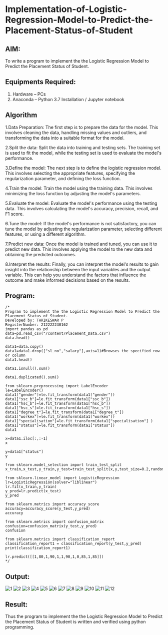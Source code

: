 # Implementation-of-Logistic-Regression-Model-to-Predict-the-Placement-Status-of-Student

## AIM:
To write a program to implement the the Logistic Regression Model to Predict the Placement Status of Student.

## Equipments Required:
1. Hardware – PCs
2. Anaconda – Python 3.7 Installation / Jupyter notebook

## Algorithm
1.Data Preparation: The first step is to prepare the data for the model. This involves cleaning the data, handling missing values and outliers, and transforming the data into a suitable format for the model.

2.Split the data: Split the data into training and testing sets. The training set is used to fit the model, while the testing set is used to evaluate the model's performance.

3.Define the model: The next step is to define the logistic regression model. This involves selecting the appropriate features, specifying the regularization parameter, and defining the loss function.

4.Train the model: Train the model using the training data. This involves minimizing the loss function by adjusting the model's parameters.

5.Evaluate the model: Evaluate the model's performance using the testing data. This involves calculating the model's accuracy, precision, recall, and F1 score.

6.Tune the model: If the model's performance is not satisfactory, you can tune the model by adjusting the regularization parameter, selecting different features, or using a different algorithm.

7.Predict new data: Once the model is trained and tuned, you can use it to predict new data. This involves applying the model to the new data and obtaining the predicted outcomes.

8.Interpret the results: Finally, you can interpret the model's results to gain insight into the relationship between the input variables and the output variable. This can help you understand the factors that influence the outcome and make informed decisions based on the results.
## Program:
```
/*
Program to implement the the Logistic Regression Model to Predict the Placement Status of Student.
Developed by: THRIKESWAR P
RegisterNumber: 212222230162
import pandas as pd
data=pd.read_csv("/content/Placement_Data.csv")
data.head()

data1=data.copy()
data1=data1.drop(["sl_no","salary"],axis=1)#Browses the specified row or column
data1.head()

data1.isnull().sum()

data1.duplicated().sum()

from sklearn.preprocessing import LabelEncoder
le=LabelEncoder()
data1["gender"]=le.fit_transform(data1["gender"])
data1["ssc_b"]=le.fit_transform(data1["ssc_b"])
data1["hsc_b"]=le.fit_transform(data1["hsc_b"])
data1["hsc_s"]=le.fit_transform(data1["hsc_s"])
data1["degree_t"]=le.fit_transform(data1["degree_t"])
data1["workex"]=le.fit_transform(data1["workex"])
data1["specialisation"]=le.fit_transform(data1["specialisation"] )     
data1["status"]=le.fit_transform(data1["status"])       
data1 

x=data1.iloc[:,:-1]
x

y=data1["status"]
y

from sklearn.model_selection import train_test_split
x_train,x_test,y_train,y_test=train_test_split(x,y,test_size=0.2,random_state=0)

from sklearn.linear_model import LogisticRegression
lr=LogisticRegression(solver="liblinear")
lr.fit(x_train,y_train)
y_pred=lr.predict(x_test)
y_pred

from sklearn.metrics import accuracy_score
accuracy=accuracy_score(y_test,y_pred)
accuracy

from sklearn.metrics import confusion_matrix
confusion=confusion_matrix(y_test,y_pred)
confusion

from sklearn.metrics import classification_report
classification_report1 = classification_report(y_test,y_pred)
print(classification_report1)

lr.predict([[1,80,1,90,1,1,90,1,0,85,1,85]]) 
*/
```

## Output:
![1](https://github.com/Naveensrinivasan07/Implementation-of-Logistic-Regression-Model-to-Predict-the-Placement-Status-of-Student/assets/119475891/16ff60b8-2e4f-4a97-a8ea-a4e3dd3f59d1)
![2](https://github.com/Naveensrinivasan07/Implementation-of-Logistic-Regression-Model-to-Predict-the-Placement-Status-of-Student/assets/119475891/2bad8ba3-d85d-47de-88f0-fc2ae7181f45)
![3](https://github.com/Naveensrinivasan07/Implementation-of-Logistic-Regression-Model-to-Predict-the-Placement-Status-of-Student/assets/119475891/868ffe64-5594-47a7-ba87-b1143cff5614)
![4](https://github.com/Naveensrinivasan07/Implementation-of-Logistic-Regression-Model-to-Predict-the-Placement-Status-of-Student/assets/119475891/e7a5cb06-248d-4835-a4ea-4eb9e2da277e)
![5](https://github.com/Naveensrinivasan07/Implementation-of-Logistic-Regression-Model-to-Predict-the-Placement-Status-of-Student/assets/119475891/c1c23a87-accc-422c-8815-976a74a3b576)
![6](https://github.com/Naveensrinivasan07/Implementation-of-Logistic-Regression-Model-to-Predict-the-Placement-Status-of-Student/assets/119475891/7974ab8f-8dc4-43d4-b712-66a2e9ccb9bc)
![7](https://github.com/Naveensrinivasan07/Implementation-of-Logistic-Regression-Model-to-Predict-the-Placement-Status-of-Student/assets/119475891/c9bad502-25ac-4b02-8239-04e8fd45e821)
![8](https://github.com/Naveensrinivasan07/Implementation-of-Logistic-Regression-Model-to-Predict-the-Placement-Status-of-Student/assets/119475891/34ca7352-6af4-4cbd-b519-59d3cdeaa84b)
![9](https://github.com/Naveensrinivasan07/Implementation-of-Logistic-Regression-Model-to-Predict-the-Placement-Status-of-Student/assets/119475891/f24974e1-21e7-4d0f-88c2-943f5ce682fa)
![10](https://github.com/Naveensrinivasan07/Implementation-of-Logistic-Regression-Model-to-Predict-the-Placement-Status-of-Student/assets/119475891/c7fa7ac5-3c31-4e62-a478-7c36ccb726eb)
![11](https://github.com/Naveensrinivasan07/Implementation-of-Logistic-Regression-Model-to-Predict-the-Placement-Status-of-Student/assets/119475891/ef37e93d-818d-4512-80ce-be4e13f0cbce)
![12](https://github.com/Naveensrinivasan07/Implementation-of-Logistic-Regression-Model-to-Predict-the-Placement-Status-of-Student/assets/119475891/347f7837-9501-4598-9471-3df1a7dce2ce)



## Result:
Thus the program to implement the the Logistic Regression Model to Predict the Placement Status of Student is written and verified using python programming.
